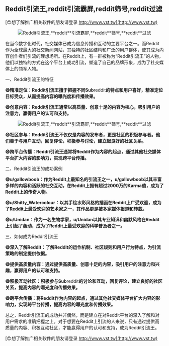 ## **Reddit引流王,**reddit**引流霸屏,**reddit**筛号,**reddit**过滤**

[😍想了解推广相关软件的朋友请登录 http://www.vst.tw](http://www.vst.tw)

 <center><img src="https://vst.tw/MP4/tuiguang/png/5.png" alt="Reddit引流王,**reddit**引流霸屏,**reddit**筛号,**reddit**过滤"></center>

在当今数字化时代，社交媒体已成为信息传播和互动的主要平台之一。而Reddit作为全球最大的社交新闻网站，其独特的社区结构和广泛的用户群体，使其成为内容创作者们引流的理想场所。在Reddit上，有一群被称为“Reddit引流王”的人物，他们以独特的方式在这个平台上成功引流，塑造了自己的品牌形象，成为了社交媒体上的领军人物。

一、Reddit引流王的特征

**😄精准定位：Reddit引流王擅于把握不同Sub**reddit**的特点和用户喜好，精准定位目标受众，从而提高内容的曝光度和传播效果。**

**😄创意内容：Reddit引流王通常以高质量、创意十足的内容为核心，吸引用户的注意力，赢得用户的认可和支持。**

 <center><img src="https://vst.tw/MP4/tuiguang/png/0.png" alt="Reddit引流王,**reddit**引流霸屏,**reddit**筛号,**reddit**过滤"></center>

**😄社区参与：Reddit引流王不仅仅是内容的发布者，更是社区的积极参与者。他们善于与用户互动，回复评论，积极参与讨论，建立起良好的社区关系。**

**😄跨平台传播：Reddit引流王通常将Reddit作为内容的起点，通过其他社交媒体平台扩大内容的影响力，实现跨平台传播。**

二、Reddit引流王的成功案例

**😄u/gallowboob：作为Reddit上最知名的引流王之一，u/gallowboob以其丰富多样的内容和活跃的社交互动，在Reddit上拥有超过2000万的Karma值，成为了Reddit上的传奇人物。**

**😄u/Shitty_Watercolour：以其手绘水彩风格的插画在Reddit上广受欢迎，成为了Reddit上最受欢迎的艺术家之一，其作品更是被多家媒体报道和转载。**

**😄u/Unidan：作为一名生物学家，u/Unidan以其专业知识和幽默风格在Reddit上引起了轰动，成为了Reddit上最受欢迎的科学普及者之一。**

三、如何成为Reddit引流王

**😄深入了解Reddit：了解Reddit的运作机制、社区规则和用户行为特点，为引流策略的制定提供依据。**

**😄提供高质量内容：通过提供高质量、创意十足的内容，吸引用户的注意力和兴趣，赢得用户的认可和支持。**

**😄积极互动社区：积极参与Sub**reddit**的讨论和互动，回复评论，建立良好的社区关系，提高内容的曝光度和传播效果。**

**😄跨平台传播：将Reddit作为内容的起点，通过其他社交媒体平台扩大内容的影响力，实现跨平台传播，提高内容的曝光度和传播效果。**

总之，Reddit引流王的成功并非偶然，而是建立在对Reddit平台的深入了解和对用户需求的准确把握之上。对于想要在Reddit上引流的人来说，只有通过提供高质量的内容、积极互动社区，才能赢得用户的认可和支持，成为Reddit引流王。

[😍想了解推广相关软件的朋友请登录 http://www.vst.tw](http://www.vst.tw)



